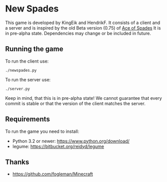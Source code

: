 New Spades
===========
This game is developed by KingEik and HendrikF.
It consists of a client and a server and is inspired by the old Beta version (0.75) of [Ace of Spades](http://buildandshoot.com/)
It is in pre-alpha state.
Dependencies may change or be included in future.

Running the game
-----------------
To run the client use:

    ./newspades.py

To run the server use:

    ./server.py

Keep in mind, that this is in pre-alpha state! We cannot guarantee that every commit is stable or that the version of the client matches the server.

Requirements
-------------
To run the game you need to install:

* Python 3.2 or newer: https://www.python.org/download/
* legume: https://bitbucket.org/reidyd/legume

Thanks
-------
* https://github.com/fogleman/Minecraft

